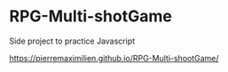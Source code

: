 # RPG-Multi-shotGame
Side project to practice Javascript


https://pierremaximilien.github.io/RPG-Multi-shootGame/
